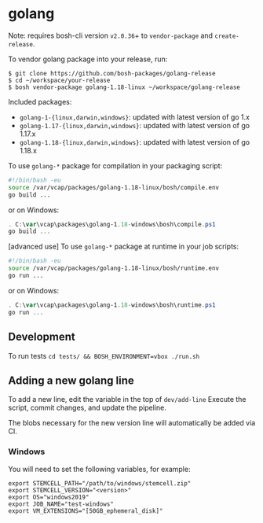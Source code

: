 # golang

Note: requires bosh-cli version `v2.0.36`+ to `vendor-package` and `create-release`.

To vendor golang package into your release, run:

```
$ git clone https://github.com/bosh-packages/golang-release
$ cd ~/workspace/your-release
$ bosh vendor-package golang-1.18-linux ~/workspace/golang-release
```

Included packages:

- `golang-1-{linux,darwin,windows}`: updated with latest version of go 1.x
- `golang-1.17-{linux,darwin,windows}`: updated with latest version of go 1.17.x
- `golang-1.18-{linux,darwin,windows}`: updated with latest version of go 1.18.x

To use `golang-*` package for compilation in your packaging script:

```bash
#!/bin/bash -eu
source /var/vcap/packages/golang-1.18-linux/bosh/compile.env
go build ...
```
or on Windows:

```powershell
. C:\var\vcap\packages\golang-1.18-windows\bosh\compile.ps1
go build ...
```
[advanced use] To use `golang-*` package at runtime in your job scripts:

```bash
#!/bin/bash -eu
source /var/vcap/packages/golang-1.18-linux/bosh/runtime.env
go run ...
```
or on Windows:

```powershell
. C:\var\vcap\packages\golang-1.18-windows\bosh\runtime.ps1
go run ...
```

## Development

To run tests `cd tests/ && BOSH_ENVIRONMENT=vbox ./run.sh`

## Adding a new golang line

To add a new line, edit the variable in the top of `dev/add-line`
Execute the script, commit changes, and update the pipeline.

The blobs necessary for the new version line will automatically be added via CI.

### Windows

You will need to set the following variables, for example:

```
export STEMCELL_PATH="/path/to/windows/stemcell.zip"
export STEMCELL_VERSION="<version>"
export OS="windows2019"
export JOB_NAME="test-windows"
export VM_EXTENSIONS="[50GB_ephemeral_disk]"
```
